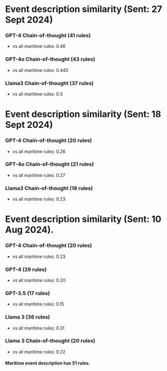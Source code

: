 # Event description similarity (Sent: 27 Sept 2024)

### GPT-4 Chain-of-thought (41 rules)
- vs all maritime rules: 0.46

### GPT-4o Chain-of-thought (43 rules)
- vs all maritime rules: 0.445

### Llama3 Chain-of-thought (37 rules)
- vs all maritime rules: 0.3


# Event description similarity (Sent: 18 Sept 2024)

### GPT-4 Chain-of-thought (20 rules)
- vs all maritime rules: 0.26

### GPT-4o Chain-of-thought (21 rules)
- vs all maritime rules: 0.27

### Llama3 Chain-of-thought (18 rules)
- vs all maritime rules: 0.23


# Event description similarity (Sent: 10 Aug 2024).

### GPT-4 Chain-of-thought (20 rules)
- vs all maritime rules: 0.23

### GPT-4 (29 rules)
- vs all maritime rules: 0.20

### GPT-3.5 (17 rules)
- vs all maritime rules: 0.15

### Llama 3 (36 rules)
- vs all maritime rules: 0.31

### Llama 3 Chain-of-thought (20 rules)
- vs all maritime rules: 0.22

#### Maritime event description has 51 rules.